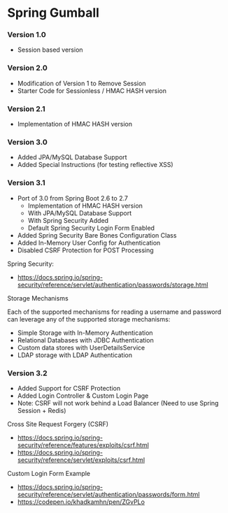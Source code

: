# Spring Gumball


### Version 1.0

* Session based version


### Version 2.0

* Modification of Version 1 to Remove Session
* Starter Code for Sessionless / HMAC HASH version


### Version 2.1

* Implementation of HMAC HASH version


### Version 3.0

* Added JPA/MySQL Database Support
* Added Special Instructions (for testing reflective XSS)


### Version 3.1 

* Port of 3.0 from Spring Boot 2.6 to 2.7
	* Implementation of HMAC HASH version
	* With JPA/MySQL Database Support
	* With Spring Security Added
	* Default Spring Security Login Form Enabled
* Added Spring Security Bare Bones Configuration Class
* Added In-Memory User Config for Authentication
* Disabled CSRF Protection for POST Processing

Spring Security:
	
* https://docs.spring.io/spring-security/reference/servlet/authentication/passwords/storage.html
	
Storage Mechanisms
	
Each of the supported mechanisms for reading a username and password can leverage any of 
the supported storage mechanisms:
	
* Simple Storage with In-Memory Authentication
* Relational Databases with JDBC Authentication
* Custom data stores with UserDetailsService
* LDAP storage with LDAP Authentication


### Version 3.2

* Added Support for CSRF Protection
* Added Login Controller & Custom Login Page
* Note: CSRF will not work behind a Load Balancer
  (Need to use Spring Session + Redis)

Cross Site Request Forgery (CSRF)

* https://docs.spring.io/spring-security/reference/features/exploits/csrf.html
* https://docs.spring.io/spring-security/reference/servlet/exploits/csrf.html

Custom Login Form Example

* https://docs.spring.io/spring-security/reference/servlet/authentication/passwords/form.html
* https://codepen.io/khadkamhn/pen/ZGvPLo



